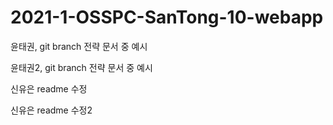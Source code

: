 # 2021-1-OSSPC-SanTong-10-webapp

윤태권, git branch 전략 문서 중 예시 

윤태권2, git branch 전략 문서 중 예시

신유은 readme 수정

신유은 readme 수정2



